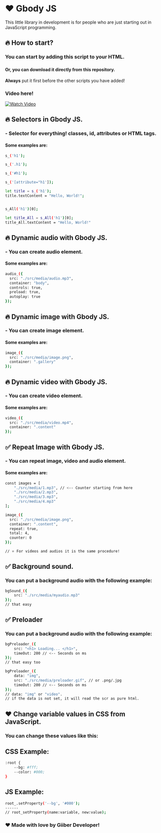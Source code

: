 # ❤️ Gbody JS

This little library in development is for people who are just starting out in JavaScript programming.

## 🔥 How to start?

### You can start by adding this script to your HTML.
### <script src="https://n9.cl/gbodyjs"></script>
#### Or, you can download it directly from this repository.

**Always** put it first before the other scripts you have added!

### Video here!
[![Watch Video](https://i.ibb.co/gDWkQbp/js.png)](https://youtu.be/5MtmHlbt0Fw)

## 🔥 Selectors in Gbody JS.

### - Selector for everything! classes, id, attributes or HTML tags.
#### Some examples are:
```sh
s_('h1');

s_('.h1');

s_('#h1');

s_('[attribute="h1']);

let title = s_('h1');
title.textContent = "Hello, World!";


s_All('h1')[0];

let title_All = s_All('h1')[0];
title_All.textContent = "Hello, World!"
```

## 🔥 Dynamic audio with Gbody JS.

### - You can create audio element.
#### Some examples are:
```sh
audio_({
  src: "./src/media/audio.mp3",
  container: "body",
  controls: true,
  preload: true,
  autoplay: true
});
```

## 🔥 Dynamic image with Gbody JS.

### - You can create image element.
#### Some examples are:
```sh
image_({
  src: "./src/media/image.png",
  container: ".gallery"
});
```

## 🔥 Dynamic video with Gbody JS.

### - You can create video element.
#### Some examples are:
```sh
video_({
  src: "./src/media/video.mp4",
  container: ".content"
});
```

## ✅ Repeat Image with Gbody JS.

### - You can repeat image, video and audio element.
#### Some examples are:
```sh
const images = [
	"./src/media/1.mp3", // <-- Counter starting from here
	"./src/media/2.mp3",
	"./src/media/3.mp3",
	"./src/media/4.mp3"
];

image_({
  src: "./src/media/image.png",
  container: ".content",
  repeat: true,
  total: 4,
  counter: 0
});

// ⭐ For videos and audios it is the same procedure!
```

## ✅ Background sound.
### You can put a background audio with the following example:
```sh
bgSound_({
    src: "./src/media/myaudio.mp3"
});
// that easy
```

## ✅  Preloader
### You can put a background audio with the following example:
```sh
bgPreloader_({
    src: "<h1> Loading... </h1>",
    timeOut: 200 // <-- Seconds on ms
});
// that easy too
```

```sh
bgPreloader_({
    data: "img",
    src: "./src/media/preloader.gif", // or .png/.jpg
    timeOut: 200 // <-- Seconds on ms
});
// data: "img" or "video".
// if the data is not set, it will read the scr as pure html.
```

## ❤️ Change variable values ​​in CSS from JavaScript.
### You can change these values ​​like this:

## CSS Example:
```sh
:root {
    --bg: #fff;
    --color: #000;
}
```
## JS Example:
```sh
root_.setProperty('--bg', '#000');
------
// root_setProperty(name:variable, new:value);
```

### ❤️ Made with love by Giiber Developer!
